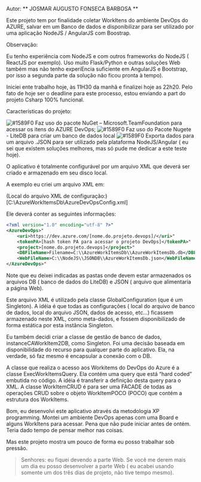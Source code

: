 
Autor: ** JOSMAR AUGUSTO FONSECA BARBOSA **

Este projeto tem por finalidade coletar WorkItens do ambiente DevOps do AZURE, salvar em um Banco de dados e disponibilizar para ser utilizado por uma aplicação NodeJS / AngularJS com Boostrap.

Observação: 

Eu tenho experiência com NodeJS e com outros frameworks do NodeJS ( ReactJS por exemplo). Uso muito Flask/Python e outras soluções Web também mas não tenho experiEncia suficiente em AngularJS e Bootstrap, por isso a segunda parte da solução não ficou pronta à tempo).

Iniciei ente trabalho hoje, às 11H30 da manhã e finalizei hoje as 22h20.
Pelo fato de hoje ser o deadline para este processo, estou enviando a part do projeto Csharp 100% funcional.

Características do projeto:

![#1589F0](https://placehold.it/15/1589F0/000000?text=+) Faz uso do pacote NuGet – Microsoft.TeamFoundation para acessar os itens do AZURE DevOps;
![#1589F0](https://placehold.it/15/1589F0/000000?text=+) Faz uso do Pacote Nugete - LiteDB para criar um banco de dados local
![#1589F0](https://placehold.it/15/1589F0/000000?text=+) Exporta dados para um arquivo .JSON para ser utilizado pela plataforma NodeJS/Angular ( eu sei que existem soluções melhores, mas só pude me dedicar a este teste hoje).

O aplicativo é totalmente configurável por um arquivo XML que deverá ser criado e armazenado em seu disco local.

A exemplo eu criei um arquivo XML em: 

(Local do arquivo XML de configuração:)[C:\AzureWorkItemsDb\AzureDevOpsConfig.xml]

Ele deverá conter as seguintes informações:
```xml
<?xml version="1.0" encoding="utf-8" ?>"
<AzureDevOps>"
	<uri>https://dev.azure.com/[nome.do.projeto.devops]/</uri>"
	<tokenPA>[hash token PA para acessar o projeto DevOps]</tokenPA>"
	<project>[nome.do.projeto.devops]</project>"
	<DBFileName>Filename=C:\\AzureWorkItemsDb\\AzureWorkItemsDb.db</DBFileName>"
	<WebFileName>C:\\NodeJS\\JSONDB\\AzureWorkItemsDb.json</WebFileName>"
</AzureDevOps>"
```
Note que eu deixei indicadas as pastas onde devem estar armazenados os arquivos DB ( banco de dados do LiteDB) e JSON ( arquivo que alimentaria a página Web).

Este arquivo XML é utilizado pela classe GlobalConfiguration (que é um Singleton). A idéia é que todas as configurações ( local do arquivo de banco de dados, local do arquivo JSON, dados de acesso, etc...) ficassem armazenado neste XML, como meta-dados, e fossem disponibilizado de forma estática por esta instância Singleton.

Eu também decidi criar a classe de gestão de banco de dados, instanceCAWorkItem2DB, como Singleton. Foi uma decisão baseada em disponibilidade do recurso para qualquer parte do aplicativo. Ela, na verdade, só faz mesmo é encapsular a conexão com o DB.

A classe que realiza o acesso aos Workitems do DevOps do Azure é a classe ExecWorkItemsQuery. Ela contém uma query que está “hard coded” embutida no código. A idéia é transferir a definição desta query para o XML. 
A classe WorkItemCRUD é para ser uma FACADE de todas as operações CRUD sobre o objeto WorkItemPOCO (POCO) que contém a estrutura dos WorkItems.

Bom, eu desenvolvi este aplicativo através da metodologia XP programming. Montei um ambiente DevOps apenas com uma Board e alguns WorkItens para acessar. Pena que não pude iniciar antes de ontém. Teria dado tempo de pensar melhor nas coisas. 

Mas este projeto mostra um pouco de forma eu posso trabalhar sob pressão.

>Senhores:  eu fiquei devendo a parte Web. Se você me derem mais um dia eu posso desenvolver a parte Web ( eu acabei usando somente um dos três dias de projeto, não tive tempo mesmo).


